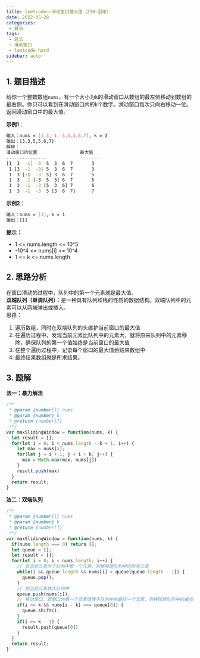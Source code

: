 ```yaml
---
title: leetcode——滑动窗口最大值（239-困难）
date: 2022-05-28
categories:
 - 算法
tags:
 - 算法
 - 滑动窗口
 - leetcode-hard
sidebar: auto
--- 
```


## 1. 题目描述
给你一个整数数组`nums`，有一个大小为k的滑动窗口从数组的最左侧移动到数组的最右侧。你只可以看到在滑动窗口内的k个数字。滑动窗口每次只向右移动一位。返回滑动窗口中的最大值。

**示例1**：   
```bash
输入：nums = [1,3,-1,-3,5,3,6,7], k = 3
输出：[3,3,5,5,6,7]
解释：
滑动窗口的位置                最大值
---------------               -----
[1  3  -1] -3  5  3  6  7       3
 1 [3  -1  -3] 5  3  6  7       3
 1  3 [-1  -3  5] 3  6  7       5
 1  3  -1 [-3  5  3] 6  7       5
 1  3  -1  -3 [5  3  6] 7       6
 1  3  -1  -3  5 [3  6  7]      7
```  

**示例2**：  
```bash
输入：nums = [1], k = 1
输出：[1]
```

**提示：**   
- 1 <= nums.length <= 10^5  
- -10^4 <= nums[i] <= 10^4  
- 1 <= k <= nums.length  

## 2. 思路分析
在窗口滑动的过程中，队列中的第一个元素就是最大值。  
**双端队列（单调队列）**：是一种具有队列和栈的性质的数据结构。双端队列中的元素可以从两端弹出或插入。  
思路：  
1. 遍历数组，同时在双端队列的头维护当前窗口的最大值  
2. 在遍历过程中，发现当前元素比队列中的元素大，就将原来队列中的元素移除，确保队列的第一个值始终是当前窗口的最大值  
3. 在整个遍历过程中，记录每个窗口的最大值到结果数组中
4. 最终结果数组就是所求结果。

## 3. 题解
**法一：暴力解法**
```js
/**
 * @param {number[]} nums
 * @param {number} k
 * @return {number[]}
 **/
var maxSlidingWindow = function(nums, k) {
  let result = [];
  for(let i = 0; i < nums.length - k + 1; i++) {
    let max = nums[i];
    for(let j = i + 1; j < i + k; j++) {
      max = Math.max(max, nums[j])
    }
    result.push(max)
  }
  return result;
}
```

**法二：双端队列**  
```js
/**
 * @param {number[]} nums
 * @param {number} k
 * @return {number[]}
 **/
var maxSlidingWindow = function(nums, k) {
  if(nums.length === 0) return [];
  let queue = [];
  let result = [];
  for(let i = 0; i < nums.length; i++) {
    // 若当前元素大于队列中第一个元素，则移除原队列中的所有元素
    while(i && queue.length && nums[i] > queue[queue.length - 1]) {
      queue.pop();
    }
    // 将当前元素放入队列中
    queue.push(nums[i]);
    // 移动窗口，若窗口的第一个元素值等于队列中的最后一个元素，则移除原队列中的最后一个元素
    if(i >= k && nums[i - k] === queue[0]) {
      queue.shift();
    }
    if(i >= k - 1) {
      result.push(queue[0])
    }
  }
  return result;
}